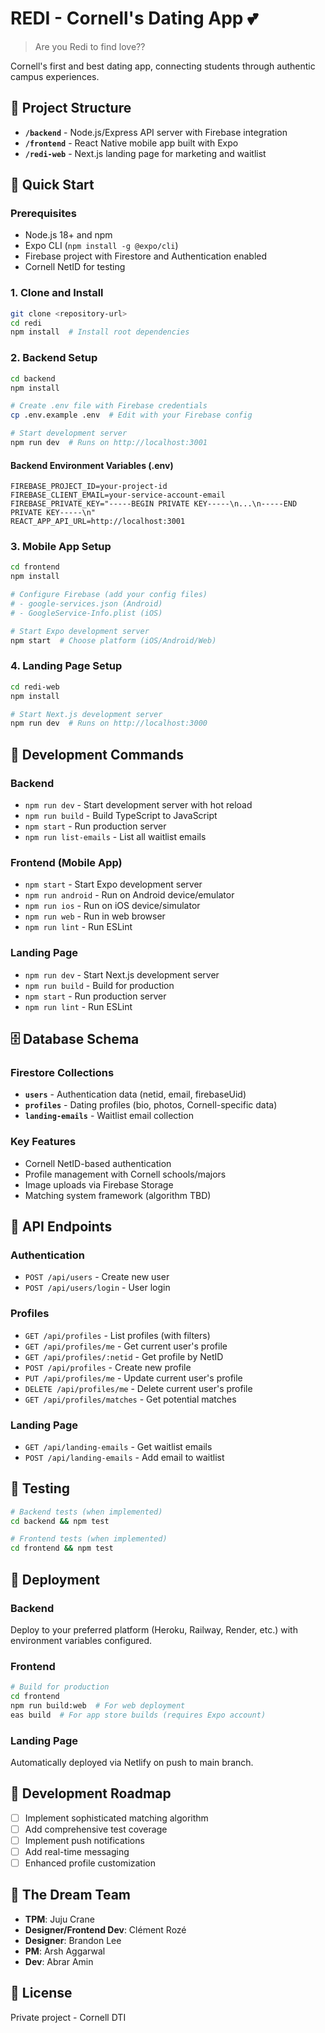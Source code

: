 # REDI - Cornell's Dating App 💕

> Are you Redi to find love??

Cornell's first and best dating app, connecting students through authentic campus experiences.

## 📁 Project Structure

- **`/backend`** - Node.js/Express API server with Firebase integration
- **`/frontend`** - React Native mobile app built with Expo
- **`/redi-web`** - Next.js landing page for marketing and waitlist

## 🚀 Quick Start

### Prerequisites

- Node.js 18+ and npm
- Expo CLI (`npm install -g @expo/cli`)
- Firebase project with Firestore and Authentication enabled
- Cornell NetID for testing

### 1. Clone and Install

```bash
git clone <repository-url>
cd redi
npm install  # Install root dependencies
```

### 2. Backend Setup

```bash
cd backend
npm install

# Create .env file with Firebase credentials
cp .env.example .env  # Edit with your Firebase config

# Start development server
npm run dev  # Runs on http://localhost:3001
```

#### Backend Environment Variables (.env)

```env
FIREBASE_PROJECT_ID=your-project-id
FIREBASE_CLIENT_EMAIL=your-service-account-email
FIREBASE_PRIVATE_KEY="-----BEGIN PRIVATE KEY-----\n...\n-----END PRIVATE KEY-----\n"
REACT_APP_API_URL=http://localhost:3001
```

### 3. Mobile App Setup

```bash
cd frontend
npm install

# Configure Firebase (add your config files)
# - google-services.json (Android)
# - GoogleService-Info.plist (iOS)

# Start Expo development server
npm start  # Choose platform (iOS/Android/Web)
```

### 4. Landing Page Setup

```bash
cd redi-web
npm install

# Start Next.js development server
npm run dev  # Runs on http://localhost:3000
```

## 🔧 Development Commands

### Backend

- `npm run dev` - Start development server with hot reload
- `npm run build` - Build TypeScript to JavaScript
- `npm start` - Run production server
- `npm run list-emails` - List all waitlist emails

### Frontend (Mobile App)

- `npm start` - Start Expo development server
- `npm run android` - Run on Android device/emulator
- `npm run ios` - Run on iOS device/simulator
- `npm run web` - Run in web browser
- `npm run lint` - Run ESLint

### Landing Page

- `npm run dev` - Start Next.js development server
- `npm run build` - Build for production
- `npm start` - Run production server
- `npm run lint` - Run ESLint

## 🗄️ Database Schema

### Firestore Collections

- **`users`** - Authentication data (netid, email, firebaseUid)
- **`profiles`** - Dating profiles (bio, photos, Cornell-specific data)
- **`landing-emails`** - Waitlist email collection

### Key Features

- Cornell NetID-based authentication
- Profile management with Cornell schools/majors
- Image uploads via Firebase Storage
- Matching system framework (algorithm TBD)

## 🚨 API Endpoints

### Authentication

- `POST /api/users` - Create new user
- `POST /api/users/login` - User login

### Profiles

- `GET /api/profiles` - List profiles (with filters)
- `GET /api/profiles/me` - Get current user's profile
- `GET /api/profiles/:netid` - Get profile by NetID
- `POST /api/profiles` - Create new profile
- `PUT /api/profiles/me` - Update current user's profile
- `DELETE /api/profiles/me` - Delete current user's profile
- `GET /api/profiles/matches` - Get potential matches

### Landing Page

- `GET /api/landing-emails` - Get waitlist emails
- `POST /api/landing-emails` - Add email to waitlist

## 🧪 Testing

```bash
# Backend tests (when implemented)
cd backend && npm test

# Frontend tests (when implemented)
cd frontend && npm test
```

## 🚀 Deployment

### Backend

Deploy to your preferred platform (Heroku, Railway, Render, etc.) with environment variables configured.

### Frontend

```bash
# Build for production
cd frontend
npm run build:web  # For web deployment
eas build  # For app store builds (requires Expo account)
```

### Landing Page

Automatically deployed via Netlify on push to main branch.

## 🎯 Development Roadmap

- [ ] Implement sophisticated matching algorithm
- [ ] Add comprehensive test coverage
- [ ] Implement push notifications
- [ ] Add real-time messaging
- [ ] Enhanced profile customization

## 👥 The Dream Team

- **TPM**: Juju Crane
- **Designer/Frontend Dev**: Clément Rozé
- **Designer**: Brandon Lee
- **PM**: Arsh Aggarwal
- **Dev**: Abrar Amin

## 📄 License

Private project - Cornell DTI
